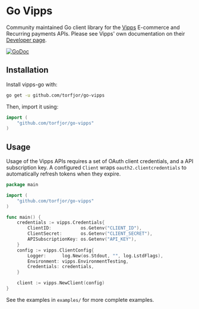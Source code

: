 # Go Vipps
Community maintained Go client library for the [Vipps](https://vipps.no) E-commerce and Recurring payments APIs. Please see Vipps' own documentation on their [Developer page](https://vipps.no/developer/).

[![GoDoc](http://img.shields.io/badge/godoc-reference-blue.svg)](http://godoc.org/github.com/torfjor/go-vipps)

## Installation

Install vipps-go with:

```sh
go get -u github.com/torfjor/go-vipps
```

Then, import it using:

``` go
import (
    "github.com/torfjor/go-vipps"
)
```

## Usage

Usage of the Vipps APIs requires a set of OAuth client credentials, and a API subscription key. A configured `Client` wraps `oauth2.clientcredentials` to automatically refresh tokens when they expire.

```go
package main

import (
    "github.com/torfjor/go-vipps"
)

func main() {
	credentials := vipps.Credentials{
		ClientID:           os.Getenv("CLIENT_ID"),
		ClientSecret:       os.Getenv("CLIENT_SECRET"),
		APISubscriptionKey: os.Getenv("API_KEY"),
	}
	config := vipps.ClientConfig{
		Logger:      log.New(os.Stdout, "", log.LstdFlags),
		Environment: vipps.EnvironmentTesting,
		Credentials: credentials,
	}

	client := vipps.NewClient(config)
}
```

See the examples in `examples/` for more complete examples.
